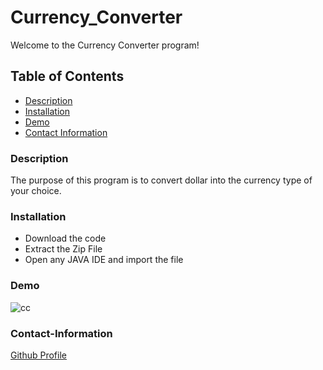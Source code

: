 # Currency_Converter

Welcome to the Currency Converter program!

## Table of Contents
- [Description](#description)
- [Installation](#installation)
- [Demo](#demo)
- [Contact Information](#contact-information)

### Description
The purpose of this program is to convert dollar into the currency type of your choice. 

### Installation
* Download the code
* Extract the Zip File
* Open any JAVA IDE and import the file

### Demo
![cc](https://user-images.githubusercontent.com/64484253/130274761-b9a022c6-7493-43af-b2e7-e64e4044edc0.gif)

### Contact-Information
[Github Profile](https://github.com/cindy8tao)


